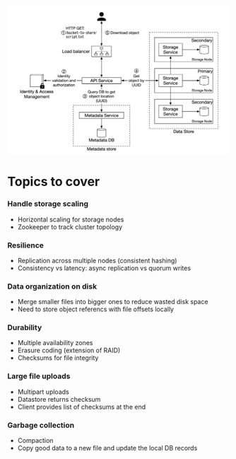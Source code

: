 ![Object Storage](images/object_storage.png)

# Topics to cover
### Handle storage scaling
  - Horizontal scaling for storage nodes
  - Zookeeper to track cluster topology

### Resilience
  - Replication across multiple nodes (consistent hashing)
  - Consistency vs latency: async replication vs quorum writes

### Data organization on disk
  - Merge smaller files into bigger ones to reduce wasted disk space
  - Need to store object referencs with file offsets locally

### Durability
  - Multiple availability zones
  - Erasure coding (extension of RAID)
  - Checksums for file integrity

### Large file uploads
  - Multipart uploads
  - Datastore returns checksum
  - Client provides list of checksums at the end

### Garbage collection
  - Compaction
  - Copy good data to a new file and update the local DB records
